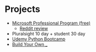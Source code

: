 # Projects


* [Microsoft Professional Program (free)](https://www.edx.org/microsoft-professional-program-entry-level-software)
  * [Reddit review](https://www.reddit.com/r/cscareerquestions/comments/8lligp/after_about_a_week_or_two_of_job_searching_i_just)
* Pluralsight 10 day + student 30 day
* [Udemy Python Bootcamp](https://www.udemy.com/python-for-data-structures-algorithms-and-interviews/learn/v4/content)
* [Build Your Own _](https://github.com/danistefanovic/build-your-own-x#build-your-own-game)

